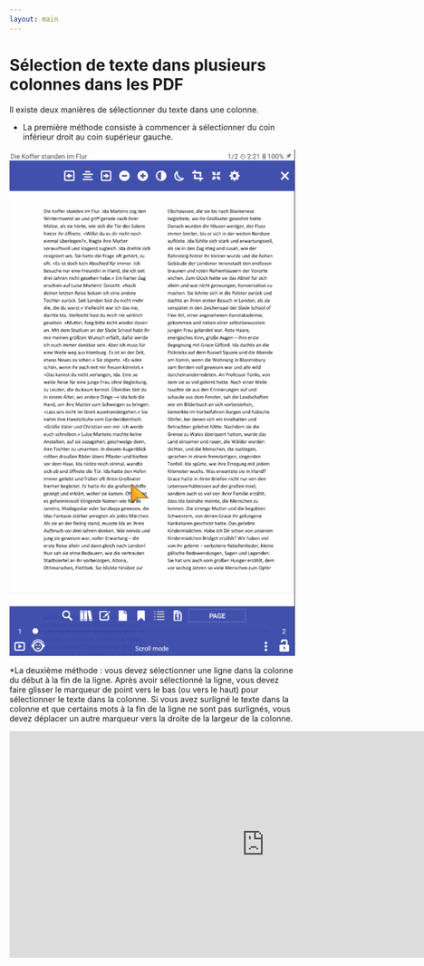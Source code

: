```yaml
---
layout: main
---
```


# Sélection de texte dans plusieurs colonnes dans les PDF

Il existe deux manières de sélectionner du texte dans une colonne.

* La première méthode consiste à commencer à sélectionner du coin inférieur droit au coin supérieur gauche.

![Column selectio in PDF](1.gif)

*La deuxième méthode : vous devez sélectionner une ligne dans la colonne du début à la fin de la ligne. Après avoir sélectionné la ligne, vous devez faire glisser le marqueur de point vers le bas (ou vers le haut) pour sélectionner le texte dans la colonne. Si vous avez surligné le texte dans la colonne et que certains mots à la fin de la ligne ne sont pas surlignés, vous devez déplacer un autre marqueur vers la droite de la largeur de la colonne.

<iframe width="900" height="400" src="https://www.youtube.com/embed/Bdj3Z86uO38" title="Librera. Select text in columns in PDF files/ Виділення тексту в колонках. Лібрера" frameborder="0" allow="accelerometer; autoplay; clipboard-write; encrypted-media; gyroscope; picture-in-picture; web-share" allowfullscreen></iframe>


